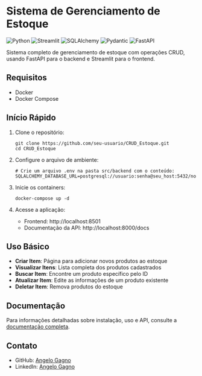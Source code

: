 # Sistema de Gerenciamento de Estoque
![Python](https://img.shields.io/badge/python-3.13-blue)
![Streamlit](https://img.shields.io/badge/streamlit-latest-red)
![SQLAlchemy](https://img.shields.io/badge/sqlalchemy-latest-orange)
![Pydantic](https://img.shields.io/badge/pydantic-2.11-purple)
![FastAPI](https://img.shields.io/badge/fastapi-0.115-green)

Sistema completo de gerenciamento de estoque com operações CRUD, usando FastAPI para o backend e Streamlit para o frontend.

## Requisitos

- Docker
- Docker Compose

## Início Rápido

1. Clone o repositório:
   ```
   git clone https://github.com/seu-usuario/CRUD_Estoque.git
   cd CRUD_Estoque
   ```

2. Configure o arquivo de ambiente:
   ```
   # Crie um arquivo .env na pasta src/backend com o conteúdo:
   SQLALCHEMY_DATABASE_URL=postgresql://usuario:senha@seu_host:5432/nome_do_banco
   ```

3. Inicie os containers:
   ```
   docker-compose up -d
   ```

4. Acesse a aplicação:
   - Frontend: http://localhost:8501
   - Documentação da API: http://localhost:8000/docs

## Uso Básico

- **Criar Item**: Página para adicionar novos produtos ao estoque
- **Visualizar Itens**: Lista completa dos produtos cadastrados
- **Buscar Item**: Encontre um produto específico pelo ID
- **Atualizar Item**: Edite as informações de um produto existente
- **Deletar Item**: Remova produtos do estoque

## Documentação

Para informações detalhadas sobre instalação, uso e API, consulte a [documentação completa](https://angelogagno.github.io/CrewAI_Constructor/).

## Contato

- GitHub: [Angelo Gagno](https://github.com/AngeloGagno)
- LinkedIn: [Angelo Gagno](https://www.linkedin.com/in/angelogagno)